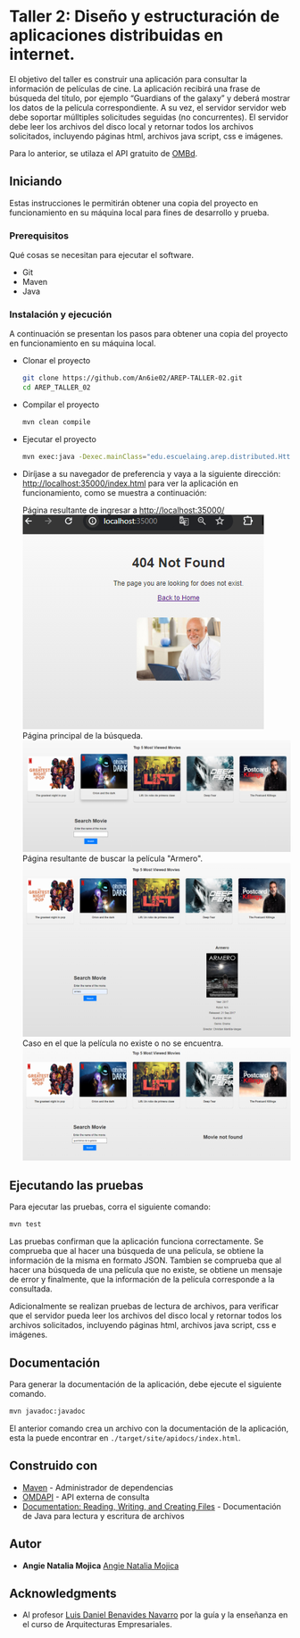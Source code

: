# Taller 2: Diseño y estructuración de aplicaciones distribuidas en internet.

El objetivo del taller es construir una aplicación para consultar la información de películas de cine. La aplicación recibirá una frase de búsqueda del título, por ejemplo “Guardians of the galaxy” y deberá mostrar los datos de la película correspondiente. A su vez, el servidor servidor web debe soportar múlltiples solicitudes seguidas (no concurrentes). El servidor debe leer los archivos del disco local y retornar todos los archivos solicitados, incluyendo páginas html, archivos java script, css e imágenes.

Para lo anterior, se utilaza el API gratuito de [OMBd](https://www.omdbapi.com/).

## Iniciando

Estas instrucciones le permitirán obtener una copia del proyecto en funcionamiento en su máquina local para fines de desarrollo y prueba.

### Prerequisitos

Qué cosas se necesitan para ejecutar el software.

* Git
* Maven
* Java

### Instalación	y ejecución

A continuación se presentan los pasos para obtener una copia del proyecto en funcionamiento en su máquina local.

* Clonar el proyecto
    ```bash
    git clone https://github.com/An6ie02/AREP-TALLER-02.git
    cd AREP_TALLER_02
    ```
* Compilar el proyecto
    ```bash
    mvn clean compile
    ```
* Ejecutar el proyecto
    ```bash
    mvn exec:java -Dexec.mainClass="edu.escuelaing.arep.distributed.HttpServer"
    ```
* Diríjase a su navegador de preferencia y vaya a la siguiente dirección: [http://localhost:35000/index.html](http://localhost:35000//index.html) para ver la aplicación en funcionamiento, como se muestra a continuación:

    Página resultante de ingresar a [http://localhost:35000/](http://localhost:35000/)\
    ![NotFound](./img/notFound.png) \
    Página principal de la búsqueda.\
    ![index](./img/index.png)\
    Página resultante de buscar la película "Armero".\
    ![Armero](./img/armero.png)\
    Caso en el que la película no existe o no se encuentra.\
    ![MovieNotInformation](./img/notExits.png)

## Ejecutando las pruebas

Para ejecutar las pruebas, corra el siguiente comando:

```bash
mvn test
```
Las pruebas confirman que la aplicación funciona correctamente. Se comprueba que al hacer una búsqueda de una película, se obtiene la información de la misma en formato JSON. Tambien se comprueba que al hacer una búsqueda de una película que no existe, se obtiene un mensaje de error y finalmente, que la información de la película corresponde a la consultada.

Adicionalmente se realizan pruebas de lectura de archivos, para verificar que el servidor pueda leer los archivos del disco local y retornar todos los archivos solicitados, incluyendo páginas html, archivos java script, css e imágenes.

## Documentación

Para generar la documentación de la aplicación, debe ejecute el siguiente comando.

```bash
mvn javadoc:javadoc
```
El anterior comando crea un archivo con la documentación de la aplicación, esta la puede encontrar en `./target/site/apidocs/index.html`.

## Construido con

* [Maven](https://maven.apache.org/) - Administrador de dependencias
* [OMDAPI](https://www.omdbapi.com) - API externa de consulta
* [Documentation: Reading, Writing, and Creating Files](https://docs.oracle.com/javase/tutorial/essential/io/file.html) - Documentación de Java para lectura y escritura de archivos

## Autor

* **Angie Natalia Mojica** [Angie Natalia Mojica](https://www.linkedin.com/in/angienataliamojica/)

## Acknowledgments

* Al profesor [Luis Daniel Benavides Navarro](https://www.linkedin.com/in/danielbenavides/) por la guía y la enseñanza en el curso de Arquitecturas Empresariales.
